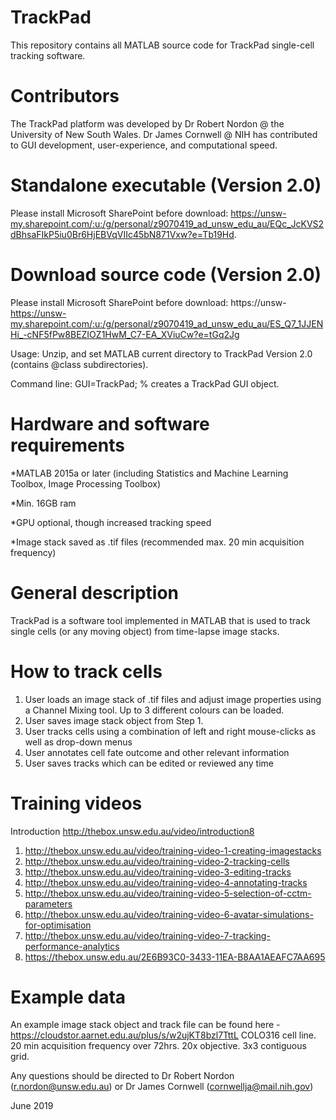 # TrackPad
This repository contains all MATLAB source code for TrackPad single-cell tracking software. 

# Contributors 
The TrackPad platform was developed by Dr Robert Nordon @ the University of New South Wales. 
Dr James Cornwell @ NIH has contributed to GUI development, user-experience, and computational speed.  

# Standalone executable (Version 2.0)
Please install Microsoft SharePoint before download: https://unsw-my.sharepoint.com/:u:/g/personal/z9070419_ad_unsw_edu_au/EQc_JcKVS2dBhsaFIkP5iu0Br6HjEBVqVIIc45bN871Vxw?e=Tb19Hd. 

# Download source code (Version 2.0)
Please install Microsoft SharePoint before download: https://unsw-https://unsw-my.sharepoint.com/:u:/g/personal/z9070419_ad_unsw_edu_au/ES_Q7_1JJENHi_-cNF5fPw8BEZIOZ1HwM_C7-EA_XViuCw?e=tGq2Jg

Usage: Unzip, and set MATLAB current directory to TrackPad Version 2.0 (contains @class subdirectories).

Command line: GUI=TrackPad; % creates a TrackPad GUI object.

# Hardware and software requirements
*MATLAB 2015a or later (including Statistics and Machine Learning Toolbox, Image Processing Toolbox)

*Min. 16GB ram

*GPU optional, though increased tracking speed

*Image stack saved as .tif files (recommended max. 20 min acquisition frequency)

# General description
TrackPad is a software tool implemented in MATLAB that is used to track single cells (or any moving object) from time-lapse image stacks. 

# How to track cells
1. User loads an image stack of .tif files and adjust image properties using a Channel Mixing tool. Up to 3 different colours can     be loaded.
2. User saves image stack object from Step 1. 
3. User tracks cells using a combination of left and right mouse-clicks as well as drop-down menus
4. User annotates cell fate outcome and other relevant information
5. User saves tracks which can be edited or reviewed any time

# Training videos
Introduction http://thebox.unsw.edu.au/video/introduction8
1. http://thebox.unsw.edu.au/video/training-video-1-creating-imagestacks
2. http://thebox.unsw.edu.au/video/training-video-2-tracking-cells
3. http://thebox.unsw.edu.au/video/training-video-3-editing-tracks
4. http://thebox.unsw.edu.au/video/training-video-4-annotating-tracks
5. http://thebox.unsw.edu.au/video/training-video-5-selection-of-cctm-parameters
6. http://thebox.unsw.edu.au/video/training-video-6-avatar-simulations-for-optimisation
7. http://thebox.unsw.edu.au/video/training-video-7-tracking-performance-analytics
8. https://thebox.unsw.edu.au/2E6B93C0-3433-11EA-B8AA1AEAFC7AA695

# Example data
An example image stack object and track file can be found here - https://cloudstor.aarnet.edu.au/plus/s/w2ujKT8bzl7TttL
COLO316 cell line. 20 min acquisition frequency over 72hrs. 20x objective. 3x3 contiguous grid.  

Any questions should be directed to Dr Robert Nordon (r.nordon@unsw.edu.au) or Dr James Cornwell (cornwellja@mail.nih.gov)

June 2019
